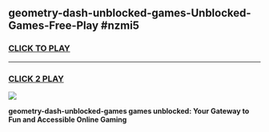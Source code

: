 
## geometry-dash-unblocked-games-Unblocked-Games-Free-Play #nzmi5
<h3>
<a href="https://us.freeplayer.one?title=geometry-dash-unblocked-games&ref=9M">CLICK TO PLAY</a></h3>
<hr>

<h3>
<a href="https://us.freeplayer.one?title=geometry-dash-unblocked-games&ref=9M">CLICK 2 PLAY</a>
  
</h3>

<a href="https://us.freeplayer.one?title=geometry-dash-unblocked-games&ref=9M"><img src="https://clearcache.store/games.png"></a>


**geometry-dash-unblocked-games games unblocked: Your Gateway to Fun and Accessible Online Gaming**
